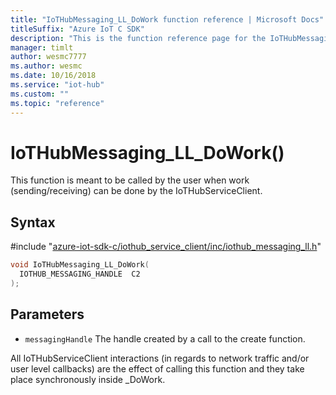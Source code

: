 ```yaml
---                             
title: "IoTHubMessaging_LL_DoWork function reference | Microsoft Docs" 
titleSuffix: "Azure IoT C SDK"            
description: "This is the function reference page for the IoTHubMessaging_LL_DoWork() function in the Azure IoT C SDK. This SDK is used with Azure IoT Hub and Azure IoT Hub Device Provisioning Service"            
manager: timlt                 
author: wesmc7777              
ms.author: wesmc               
ms.date: 10/16/2018                    
ms.service: "iot-hub"             
ms.custom: ""                
ms.topic: "reference"        
---                            
```


# IoTHubMessaging_LL_DoWork()

This function is meant to be called by the user when work (sending/receiving) can be done by the IoTHubServiceClient.

## Syntax

\#include "[azure-iot-sdk-c/iothub_service_client/inc/iothub_messaging_ll.h](../iothub-messaging-ll-h.md)"  
```C
void IoTHubMessaging_LL_DoWork(
  IOTHUB_MESSAGING_HANDLE  C2
);
```

## Parameters
* `messagingHandle` The handle created by a call to the create function.

All IoTHubServiceClient interactions (in regards to network traffic and/or user level callbacks) are the effect of calling this function and they take place synchronously inside _DoWork.


